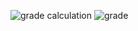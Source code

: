 ![grade calculation](https://github.com/surajchavhan1999/NewCodingBot/assets/141780867/5a8c1e4d-1f52-4a90-b897-001654484e78)
![grade](https://github.com/surajchavhan1999/NewCodingBot/assets/141780867/40c10128-ec2e-47ef-9bee-86257eb6426d)

